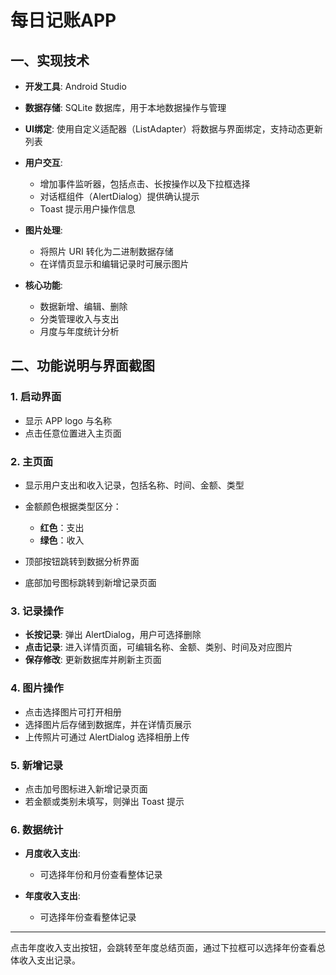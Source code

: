 # 每日记账APP


## 一、实现技术

* **开发工具**: Android Studio
* **数据存储**: SQLite 数据库，用于本地数据操作与管理
* **UI绑定**: 使用自定义适配器（ListAdapter）将数据与界面绑定，支持动态更新列表
* **用户交互**:

  * 增加事件监听器，包括点击、长按操作以及下拉框选择
  * 对话框组件（AlertDialog）提供确认提示
  * Toast 提示用户操作信息
* **图片处理**:

  * 将照片 URI 转化为二进制数据存储
  * 在详情页显示和编辑记录时可展示图片
* **核心功能**:

  * 数据新增、编辑、删除
  * 分类管理收入与支出
  * 月度与年度统计分析

## 二、功能说明与界面截图

### 1. 启动界面

* 显示 APP logo 与名称
* 点击任意位置进入主页面

### 2. 主页面

* 显示用户支出和收入记录，包括名称、时间、金额、类型
* 金额颜色根据类型区分：

  * **红色**：支出
  * **绿色**：收入
* 顶部按钮跳转到数据分析界面
* 底部加号图标跳转到新增记录页面

### 3. 记录操作

* **长按记录**: 弹出 AlertDialog，用户可选择删除
* **点击记录**: 进入详情页面，可编辑名称、金额、类别、时间及对应图片
* **保存修改**: 更新数据库并刷新主页面

### 4. 图片操作

* 点击选择图片可打开相册
* 选择图片后存储到数据库，并在详情页展示
* 上传照片可通过 AlertDialog 选择相册上传

### 5. 新增记录

* 点击加号图标进入新增记录页面
* 若金额或类别未填写，则弹出 Toast 提示

### 6. 数据统计

* **月度收入支出**:

  * 可选择年份和月份查看整体记录
* **年度收入支出**:

  * 可选择年份查看整体记录

---











点击年度收入支出按钮，会跳转至年度总结页面，通过下拉框可以选择年份查看总体收入支出记录。


